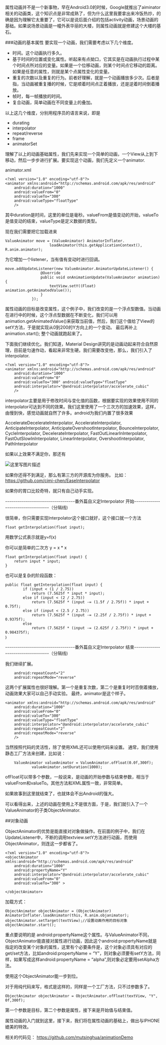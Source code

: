 属性动画并不是一个新事物，早在Android3.0的时候，Google就推出了aiminator相关的动画类，这个知识点是非常成熟了，但为什么这里我要拿出来冷饭热炒，的确是因为理解它太重要了，它可以是说后面介绍的包括activity动画，场景动画的基础。如果说场景动画是一幢外表华丽的大楼，则属性动画就是修建这个大楼的基石。

###动画的基本属性
要实现一个动画，我们需要考虑以下几个维度。

 - 时间。这个动画执行多久。
 - 基于时间的位置或变化属性。听起来有点拗口，它其实是在动画执行过程中某个时间点所对应的变量。如果是一个位移动画，则某个时间点它移动的距离。如果是任意的属性，则就是某个点属性变化的变量。
 - 重复的次数以及重复的行为。前者好理解，就是一个动画播放多少次。后者是指，当动画被重复播的时候，它是顺着时间点正着播放，还是逆着时间倒着播放。
 - 帧时，每一帧播放的时间。
 - 复合动画，简单动画在不同变量上的叠加。

以上这几个维度，分别用程序员的语言来说，即是

 - durating
 - interpolator
 - repeat/reverse
 - frame
 - animatorSet

理解了以上的动画基础属性，我们先来实现一个简单的动画，一个View从上到下移动，然后一步步进行扩展。要实现这个动画，我们先定义一个animator.

animator.xml
```
<?xml version="1.0" encoding="utf-8"?>
<animator xmlns:android="http://schemas.android.com/apk/res/android"
    android:duration="1000"
    android:valueFrom="0"
    android:valueTo="300"
    android:valueType="floatType"
    />
```

其中duration是时间，这里的单位是毫秒。valueFrom是值变动的开始，valueTo是值变动的结束，valueType是定义数据的类型。

现在我们需要把它加载进来

```
ValueAnimator move = (ValueAnimator) AnimatorInflater.
                    loadAnimator(this.getApplicationContext(), R.anim.animator);
```

为它增加一个listener，当有值有变动时进行回调。

```
move.addUpdateListener(new ValueAnimator.AnimatorUpdateListener() {
                @Override
                public void onAnimationUpdate(ValueAnimator animation) {
                    textView.setY((Float) animation.getAnimatedValue());
                }
            });
```
属性动画的目标是改变属性，这个例子中，我们改变的是一个浮点型数值。当动画在进行中的时候，这个浮点型数据在不断变化，我们可以用animation.getAnimatedValue()来获取当前值，然后，我们这个值给了View的setY方法，于是就实现从0到200的Y方向上的一个变动。
最后再补上animation.start(); 整个动画就跑起来了。

下面我们继续优化。我们知道，Material Design讲究的是动画动起来符合自然原理，目前是匀速作动，看起来非常生硬。我们需要改变他，那么，我们引入了interpolator.


```
<?xml version="1.0" encoding="utf-8"?>
<animator xmlns:android="http://schemas.android.com/apk/res/android"
    android:duration="1000"
    android:valueFrom="0"
    android:valueTo="300" android:valueType="floatType"
    android:interpolator="@android:interpolator/accelerate_cubic"
    /> 
```
interpolator主要是用于修改时间与变化值的函数，根据要实现的效果使用不同的interpolator可达到不同的效果。我们这里使用了一个三次方的加速效果，这样，由慢到快，感觉动画就自然了许多。android为我们内置了很多效果

AccelerateDecelerateInterpolator, 
AccelerateInterpolator, 
AnticipateInterpolator, 
AnticipateOvershootInterpolator, 
BounceInterpolator, 
CycleInterpolator, 
DecelerateInterpolator, 
FastOutLinearInInterpolator, 
FastOutSlowInInterpolator,
 LinearInterpolator, 
OvershootInterpolator, 
PathInterpolator

如果以上效果不满足你，那还有

![这里写图片描述](http://img.blog.csdn.net/20151012221848585)

如果你还得不到满足，那么有第三方的开源库为你服务。
比如：https://github.com/cimi-chen/EaseInterpolator

如果你的胃口比较奇特，就只有自己动手实现。

-----------------------------------番外篇自义定Interpolator 开始-----------------------------------（分隔线)

很简单，你只需要实现Interpolator这个接口就好，这个接口就一个方法

```
float getInterpolation(float input);
```

用数学公式表示就是y=f(x)

你可以是简单的二次方 y = x * x

```
float getInterpolation(float input) {
	return input * input;
}
```
也可以是复杂的阶段函数：


```
public float getInterpolation(float input) {
		if (input < (1 / 2.75))
			return (7.5625f * input * input);
		else if (input < (2 / 2.75))
			return (7.5625f * (input -= (1.5f / 2.75f)) * input + 0.75f);
		else if (input < (2.5 / 2.75))
			return (7.5625f * (input -= (2.25f / 2.75f)) * input + 0.9375f);
		else
			return (7.5625f * (input -= (2.625f / 2.75f)) * input + 0.984375f);
｝
```


-----------------------------------番外篇自义定Interpolator 结束-----------------------------------（分隔线)

我们继续扩展。
	

```
	android:repeatCount="2"
    android:repeatMode="reverse"
```
这两个扩展属性也很好理解。第一个是重复次数，第二个是重复时时否倒着播放，动画效果大家可以自己手动实验。
最终，animator是这个样子。
```
<animator xmlns:android="http://schemas.android.com/apk/res/android"
    android:duration="1000"
    android:valueFrom="0"
    android:valueTo="300"
    android:valueType="floatType"
    android:interpolator="@android:interpolator/accelerate_cubic"
    android:repeatCount="2"
    android:repeatMode="reverse"
    />
```

当然按照代码的灵活性，除了使用XML还可以使用代码来设置。
通常，我们使用静态工厂方法来创建，比如说：

```
	ValueAnimator valueAnimator = ValueAnimator.ofFloat(0.0f,300f);
            valueAnimator.setDuration(1000);
```
ofFloat可以带多个参数，一般说来，是动画的开始参数与结束参数，相当于valueFrom和valueTo。其他方法和XML属性一致，非常简单。


如果故事到这里就结束了，也就体会不出Android的强大。

可以看得出来，上述的动画在使用上不是很方面，于是，我们就引入了一个ValueAnimator的子类ObjectAnimator.

##对象动画

ObjectAnimator的优势是能直接对对象做操作。在前面的例子中，我们在UpdateListener中，不断的调用textview.setY方法进行动画，而使用ObjectAnimator，则连这一步都省了。

```
<?xml version="1.0" encoding="utf-8"?>
<objectAnimator xmlns:android="http://schemas.android.com/apk/res/android"
    android:duration="1000"
    android:propertyName="Y"
    android:interpolator="@android:interpolator/accelerate_cubic"
    android:valueFrom="0"
    android:valueTo="300" >

</objectAnimator>
```

加载方式：

```
ObjectAnimator objectAnimator = (ObjectAnimator) AnimatorInflater.loadAnimator(this, R.anim.objanimator);
objectAnimator.setTarget(textView);//设置动画作用的目标对象
objectAnimator.start();
```

重点要说明的是
android:propertyName这个属性。与ValueAnimator不同，ObjectAnimator能直接对属性进行动画，因此这个android:propertyName就是指定的改变某个对象的属性，这里有个必要条件是，这个对象必须具有对应的get/set方法，比如android:propertyName = “Y”，则对象必须要有setY方法，同样，如果写成这样android:propertyName = “alpha”,则对象必定要用setAlpha方法。

使用这个ObjectAnimator能一步到位。

对于用纯代码来写，格式是这样的，同样是一个工厂方法，只不过参数多了。

```
ObjectAnimator objectAnimator = ObjectAnimator.ofFloat(textView, "Y", 0f,300f);
```
第一个参数是目标，第二个参数是属性，接下来是开始值与结束值。


属性动画的入门就到这里，接下来，我们将在属性动画的基础上，做出与IPHONE媲美的特效。

相关的代码见：
https://github.com/mutsinghua/animationDemo

